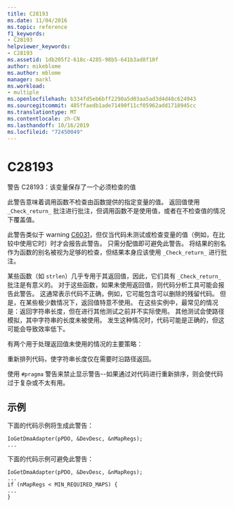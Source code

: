 ```yaml
---
title: C28193
ms.date: 11/04/2016
ms.topic: reference
f1_keywords:
- C28193
helpviewer_keywords:
- C28193
ms.assetid: 1db205f2-618c-4285-98b5-641b3ad8f10f
author: mikeblome
ms.author: mblome
manager: markl
ms.workload:
- multiple
ms.openlocfilehash: b334fd5eb6bff2290a5d03aa5ad3d4d48c624943
ms.sourcegitcommit: 485ffaedb1ade71490f11cf05962add1718945cc
ms.translationtype: MT
ms.contentlocale: zh-CN
ms.lasthandoff: 10/16/2019
ms.locfileid: "72450049"
---
```

# <a name="c28193"></a>C28193
警告 C28193：该变量保存了一个必须检查的值

 此警告意味着调用函数不检查由函数提供的指定变量的值。 返回值使用 `_Check_return_` 批注进行批注，但调用函数不是使用值，或者在不检查值的情况下覆盖值。

 此警告类似于 warning [C6031](../code-quality/c6031.md)，但仅当代码未测试或检查变量的值（例如，在比较中使用它时）时才会报告此警告。 只需分配值即可避免此警告。 将结果的别名作为函数的别名被视为足够的检查，但结果本身应该使用 `_Check_return_` 进行批注。

 某些函数（如 `strlen`）几乎专用于其返回值，因此，它们具有 `_Check_return_` 批注是有意义的。 对于这些函数，如果未使用返回值，则代码分析工具可能会报告此警告。 这通常表示代码不正确，例如，它可能包含可以删除的残留代码。 但是，在某些极少数情况下，返回值特意不使用。 在这些实例中，最常见的情况是：返回字符串长度，但在进行其他测试之前并不实际使用。 其他测试会使路径模拟，其中字符串的长度未被使用。 发生这种情况时，代码可能是正确的，但这可能会导致效率低下。

 有两个用于处理返回值未使用的情况的主要策略：

 重新排列代码，使字符串长度仅在需要时沿路径返回。

 使用 `#pragma` 警告来禁止显示警告--如果通过对代码进行重新排序，则会使代码过于复杂或不太有用。

## <a name="example"></a>示例
 下面的代码示例将生成此警告：

```
IoGetDmaAdapter(pPDO, &DevDesc, &nMapRegs);
...
```

 下面的代码示例可避免此警告：

```
IoGetDmaAdapter(pPDO, &DevDesc, &nMapRegs);
...
if (nMapRegs < MIN_REQUIRED_MAPS) {
...
}
```
